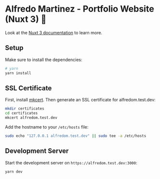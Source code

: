 # Alfredo Martinez - Portfolio Website (Nuxt 3) 🚀

Look at the [Nuxt 3 documentation](https://nuxt.com/docs/getting-started/introduction) to learn more.

## Setup

Make sure to install the dependencies:

```bash
# yarn
yarn install
```

## SSL Certificate

First, install [mkcert](https://github.com/FiloSottile/mkcert?tab=readme-ov-file#installation). Then generate an SSL certificate for alfredom.test.dev:

```bash
mkdir certificates
cd certificates
mkcert alfredom.test.dev
```

Add the hostname to your `/etc/hosts` file:

```bash
sudo echo "127.0.0.1 alfredom.test.dev" || sudo tee -a /etc/hosts
```

## Development Server

Start the development server on `https://alfredom.test.dev:3000`:

```bash
yarn dev
```
